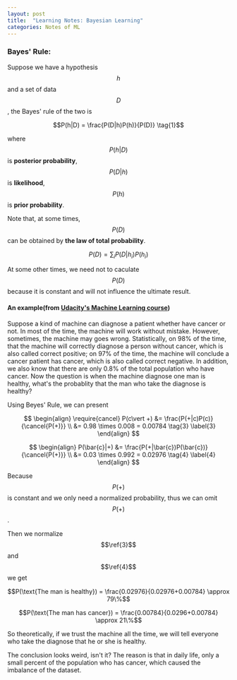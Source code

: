 ```yaml
---
layout: post
title:  "Learning Notes: Bayesian Learning"
categories: Notes of ML
---
```

<script type="text/javascript" src="http://cdn.mathjax.org/mathjax/latest/MathJax.js?config=default"></script>
### Bayes' Rule:
Suppose we have a hypothesis $$h$$ and a set of data $$D$$, the Bayes' rule of the two is

$$P(h|D) = \frac{P(D|h)P(h)}{P(D)} \tag{1}$$

where $$P(h\vert D)$$ is **posterior probability**, $$P(D\vert h)$$ is **likelihood**, $$P(h)$$ is **prior probability**.

Note that, at some times, $$P(D)$$ can be obtained by **the law of total probability**.

$$P(D) = \sum_i{P(D|h_i)P(h_i)} \tag{2}$$

At some other times, we need not to caculate $$P(D)$$ because it is constant and will not influence the ultimate result.

#### An example(from [Udacity's Machine Learning course])
Suppose a kind of machine can diagnose a patient whether have cancer or not. In most of the time, the machine will work without mistake. However, sometimes, the machine may goes wrong. Statistically, on 98% of the time, that the machine will correctly diagnose a person without cancer, which is also called correct positive; on 97% of the time, the machine will conclude a cancer patient has cancer, which is also called correct negative. In addition, we also know that there are only 0.8% of the total population who have cancer. Now the question is when the machine diagnose one man is healthy, what's the probablity that the man who take the diagnose is healthy?

Using Beyes' Rule, we can present 

$$
\begin{align}
\require{cancel} P(c\vert +) &= \frac{P(+|c)P(c)}{\cancel{P(+)}} \\
&= 0.98 \times 0.008 = 0.00784 \tag{3} \label{3}
\end{align}
$$

$$
\begin{align}
P(\bar{c}|+) &= \frac{P(+|\bar{c})P(\bar{c})}{\cancel{P(+)}} \\
&= 0.03 \times 0.992 = 0.02976 \tag{4} \label{4}
\end{align}
$$

Because $$P(+)$$ is constant and we only need a normalized probability, thus we can omit $$P(+)$$.

Then we normalize $$\ref{3}$$ and $$\ref{4}$$ we get

$$P(\text{The man is healthy}) = \frac{0.02976}{0.02976+0.00784} \approx 79\%$$

$$P(\text{The man has cancer}) = \frac{0.00784}{0.0296+0.00784} \approx 21\%$$

So theoretically, if we trust the machine all the time, we will tell everyone who take the diagnose that he or she is healthy. 

The conclusion looks weird, isn't it? The reason is that in daily life, only a small percent of the population who has cancer, which caused the imbalance of the dataset.

[Udacity's Machine Learning course]:https://classroom.udacity.com/courses/ud262/lessons/454308909/concepts/4733385500923#